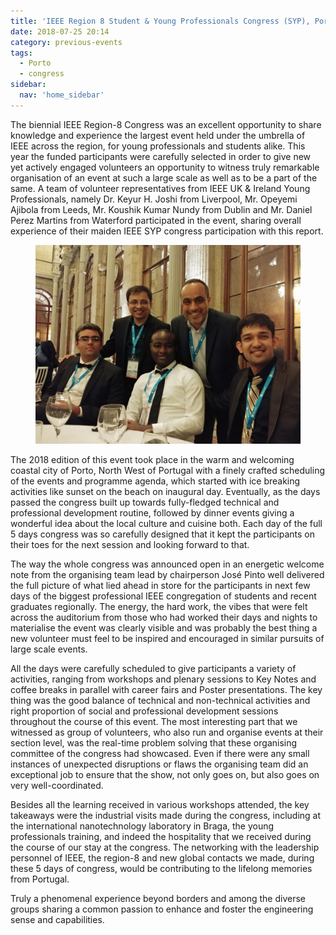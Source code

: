 ```yaml
---
title: 'IEEE Region 8 Student & Young Professionals Congress (SYP), Porto – July 2018'
date: 2018-07-25 20:14
category: previous-events
tags:
  - Porto
  - congress
sidebar:
  nav: 'home_sidebar'
---
```


The biennial IEEE Region-8 Congress was an excellent opportunity to
share knowledge and experience the largest event held under the umbrella
of IEEE across the region, for young professionals and students alike.
This year the funded participants were carefully selected in order to
give new yet actively engaged volunteers an opportunity to witness truly
remarkable organisation of an event at such a large scale as well as to
be a part of the same. A team of volunteer representatives from IEEE UK
& Ireland Young Professionals, namely Dr. Keyur H. Joshi from Liverpool,
Mr. Opeyemi Ajibola from Leeds, Mr. Koushik Kumar Nundy from Dublin and
Mr. Daniel Perez Martins from Waterford participated in the event,
sharing overall experience of their maiden IEEE SYP congress
participation with this report.

<figure>
	<img src="/assets/images/2018_syp/image1.png">
</figure>

The 2018 edition of this event took place in the warm and welcoming
coastal city of Porto, North West of Portugal with a finely crafted
scheduling of the events and programme agenda, which started with ice
breaking activities like sunset on the beach on inaugural day.
Eventually, as the days passed the congress built up towards
fully-fledged technical and professional development routine, followed
by dinner events giving a wonderful idea about the local culture and
cuisine both. Each day of the full 5 days congress was so carefully
designed that it kept the participants on their toes for the next
session and looking forward to that.

The way the whole congress was announced open in an energetic welcome
note from the organising team lead by chairperson José Pinto well
delivered the full picture of what lied ahead in store for the
participants in next few days of the biggest professional IEEE
congregation of students and recent graduates regionally. The energy,
the hard work, the vibes that were felt across the auditorium from those
who had worked their days and nights to materialise the event was
clearly visible and was probably the best thing a new volunteer must
feel to be inspired and encouraged in similar pursuits of large scale
events.

All the days were carefully scheduled to give participants a variety of
activities, ranging from workshops and plenary sessions to Key Notes and
coffee breaks in parallel with career fairs and Poster presentations.
The key thing was the good balance of technical and non-technical
activities and right proportion of social and professional development
sessions throughout the course of this event. The most interesting part
that we witnessed as group of volunteers, who also run and organise
events at their section level, was the real-time problem solving that
these organising committee of the congress had showcased. Even if there
were any small instances of unexpected disruptions or flaws the
organising team did an exceptional job to ensure that the show, not only
goes on, but also goes on very well-coordinated.

Besides all the learning received in various workshops attended, the key
takeaways were the industrial visits made during the congress, including
at the international nanotechnology laboratory in Braga, the young
professionals training, and indeed the hospitality that we received
during the course of our stay at the congress. The networking with the
leadership personnel of IEEE, the region-8 and new global contacts we
made, during these 5 days of congress, would be contributing to the
lifelong memories from Portugal.

Truly a phenomenal experience beyond borders and among the diverse
groups sharing a common passion to enhance and foster the engineering
sense and capabilities.

